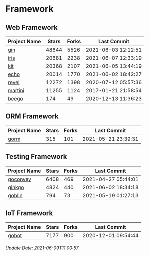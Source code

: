 # Framework

## Web Framework
| Project Name | Stars | Forks | Last Commit |
| ------------ | ----- | ----- | ----------- |
| [gin](https://github.com/gin-gonic/gin) | 48644 | 5526 | 2021-06-03 12:12:51 |
| [iris](https://github.com/kataras/iris) | 20681 | 2238 | 2021-06-07 12:33:19 |
| [kit](https://github.com/go-kit/kit) | 20368 | 2107 | 2021-06-05 13:44:19 |
| [echo](https://github.com/labstack/echo) | 20014 | 1770 | 2021-06-02 18:42:27 |
| [revel](https://github.com/revel/revel) | 12272 | 1398 | 2020-07-12 05:57:36 |
| [martini](https://github.com/go-martini/martini) | 11255 | 1124 | 2017-01-21 21:58:54 |
| [beego](https://github.com/astaxie/beego) | 174 | 49 | 2020-12-13 11:36:23 |

## ORM Framework
| Project Name | Stars | Forks | Last Commit |
| ------------ | ----- | ----- | ----------- |
| [gorm](https://github.com/jinzhu/gorm) | 315 | 101 | 2021-05-21 23:39:31 |

## Testing Framework
| Project Name | Stars | Forks | Last Commit |
| ------------ | ----- | ----- | ----------- |
| [goconvey](https://github.com/smartystreets/goconvey) | 6408 | 469 | 2021-04-27 05:44:01 |
| [ginkgo](https://github.com/onsi/ginkgo) | 4824 | 440 | 2021-06-02 18:34:18 |
| [goblin](https://github.com/franela/goblin) | 794 | 73 | 2021-05-19 01:27:13 |

## IoT Framework
| Project Name | Stars | Forks | Last Commit |
| ------------ | ----- | ----- | ----------- |
| [gobot](https://github.com/hybridgroup/gobot) | 7177 | 900 | 2020-12-01 09:54:44 |

*Update Date: 2021-06-09T11:00:57*